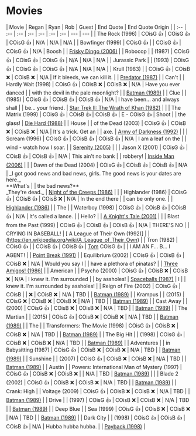 # Movies

| Movie | Regan | Ryan | Rob | Guest | End Quote | End Quote Origin |
| :-- | :-- | :-- | :-- | :-- | :-- | :-- | --- | --- |
| The Rock (1996) | COisG 👍 | COisG 👍 | COisG 👍 | N/A | N/A | N/A |
| Bowfinger (1999) | COisG 👍 |
| COisG 👍 | COisG 👍 | N/A | Boosh |
| [Frisky Dingo (2006)](https://en.wikipedia.org/wiki/Frisky_Dingo) |  | Robocop |
| (1987) | COisG 👍 | COisG 👍 | COisG 👍 | N/A | N/A | N/A |  | Jurassic Park |
| (1993) | COisG 👍 | COisG 👍 | COisG 👍 | N/A | N/A | N/A |  | Krull (1983) |
| COisG 👍 | COisB ❌ | COisB ❌ | N/A | If it bleeds, we can kill it. |
| [Predator (1987)](<https://en.wikipedia.org/wiki/Predator_(film)>) |  | Can't |
| Hardly Wait (1998) | COisG 👍 | COisB ❌ | COisB ❌ | N/A | Have you ever danced |
| with the devil in the pale moonlight? |
| [Batman (1989)](<https://en.wikipedia.org/wiki/Batman_(1989_film)>) |  | Clue |
| (1985) | COisG 👍 | COisB 👍 | COisB 👍 | N/A | I have been... and always shall |
| be... your friend. | [Star Trek II: The Wrath of Khan (1982)](https://en.wikipedia.org/wiki/Star_Trek_II:_The_Wrath_of_Khan) |
|  | The Matrix (1999) | COisG 👍 | COisB 👍 | COisB 👍 | E - COisG 👍 | Shoot |
| the glass! | [Die Hard (1988)](https://en.wikipedia.org/wiki/Die_Hard) |  | House |
| of the Dead (2003) | COisG 👍 | COisB ❌ | COisB ❌ | N/A | It's a trick. Get an |
| axe. | [Army of Darkness (1992)](https://en.wikipedia.org/wiki/Army_of_Darkness) |
|  | Scream (1996) | COisG 👍 | COisB 👍 | COisB 👍 | N/A | I am a leaf on the |
| wind - watch how I soar. |
| [Serenity (2005)](<https://en.wikipedia.org/wiki/Serenity_(2005_film)>) |  |
| Jason X (2001) | COisG 👍 | COisB 👍 | COisB 👍 | N/A | This ain't no bank |
| robbery! | [Inside Man (2006)](https://en.wikipedia.org/wiki/Inside_Man) |  |
| Dawn of the Dead (2004) | COisG 👍 | COisB 👍 | COisB 👍 | N/A | \_I got good news and bad news, girls. The good news is your dates are here.\_ <br> \*\*What's |
| the bad news?\*\* <br> \_They're dead.\_ | [Night of the Creeps (1986)](https://en.wikipedia.org/wiki/Night_of_the_Creeps) |
|  | Highlander (1986) | COisG 👍 | COisB 👍 | COisB ❌ | N/A | In the end there |
| can be only one. |
| [Highlander (1986)](<https://en.wikipedia.org/wiki/Highlander_(film)>) |  | The |
| Waterboy (1998) | COisG 👍 | COisB 👍 | COisB 👍 | N/A | It's called a lance. |
| Hello? |
| [A Knight's Tale (2001)](https://en.wikipedia.org/wiki/A_Knight%27s_Tale) |  |
| Blast from the Past (1999) | COisG 👍 | COisB 👍 | COisB 👍 | N/A | THERE'S NO |
| CRYING IN BASEBALL! | [ A League of Their Own (1992)] |
| (https://en.wikipedia.org/wiki/A_League_of_Their_Own) |  | Tron (1982) | COisG 👍 |
| COisB 👍 | COisB 👍 | [Tom](https://thetomcastpopcast.transistor.fm/) COisG 👍 |
| I AM AN F... B... I AGENT! |
| [Point Break (1991)](<https://en.wikipedia.org/wiki/Point_Break_(2015_film)>) |
| Equilibrium (2002) | COisG 👍 | COisB 👍 | COisB ❌ | N/A | Would you say I |
| have a plethora of pinatas? |
| [Three Amigos! (1986)](https://en.wikipedia.org/wiki/Three_Amigos) |  | American |
| Psycho (2000) | COisG 👍 | COisB ❌ | COisB ❌ | N/A | I knew it. I'm surrounded |
| by assholes! | [Spaceballs (1987)](https://en.wikipedia.org/wiki/Spaceballs) | I |
| knew it. I'm surrounded by assholes! |  | Reign of Fire (2002) | COisG 👍 | COisB |
| ❌ | COisB ❌ | N/A | TBD |
| [Batman (1989)](<https://en.wikipedia.org/wiki/Predator_(film)>) |  | Krampus |
| (2015) | COisG ❌ | COisB ❌ | COisB ❌ | N/A | TBD |
| [Batman (1989)](<https://en.wikipedia.org/wiki/Predator_(film)>) |  | Cast Away |
| (2000) | COisG 👍 | COisB ❌ | COisB ❌ | N/A | TBD |
| [Batman (1989)](<https://en.wikipedia.org/wiki/Predator_(film)>) |  | The Martian |
| (2015) | COisG 👍 | COisB ❌ | COisB ❌ | N/A | TBD |
| [Batman (1989)](<https://en.wikipedia.org/wiki/Predator_(film)>) |  | The |
| Transformers: The Movie (1998) | COisG 👍 | COisB ❌ | COisB ❌ | N/A | TBD |
| [Batman (1989)](<https://en.wikipedia.org/wiki/Predator_(film)>) |  | The Big Hit |
| (1998) | COisG 👍 | COisB ❌ | COisB ❌ | N/A | TBD |
| [Batman (1989)](<https://en.wikipedia.org/wiki/Predator_(film)>) |  | Adventures |
| in Babysitting (1987) | COisG 👍 | COisB ❌ | COisB ❌ | N/A | TBD |
| [Batman (1989)](<https://en.wikipedia.org/wiki/Predator_(film)>) |  | Sunshine |
| (2007) | COisG 👍 | COisB ❌ | COisB ❌ | N/A | TBD |
| [Batman (1989)](<https://en.wikipedia.org/wiki/Predator_(film)>) |  | Austin |
| Powers: International Man of Mystery (1997) | COisG 👍 | COisB ❌ | COisB ❌ |
| N/A | TBD | [Batman (1989)](<https://en.wikipedia.org/wiki/Predator_(film)>) |  |
| Blade 2 (2002) | COisG 👍 | COisB ❌ | COisB ❌ | N/A | TBD |
| [Batman (1989)](<https://en.wikipedia.org/wiki/Predator_(film)>) |  | Crank: High |
| Voltage (2009) | COisG 👍 | COisB ❌ | COisB ❌ | N/A | TBD |
| [Batman (1989)](<https://en.wikipedia.org/wiki/Predator_(film)>) |  | Drive |
| (1997) | COisG 👍 | COisB ❌ | COisB ❌ | N/A | TBD |
| [Batman (1989)](<https://en.wikipedia.org/wiki/Predator_(film)>) |  | Deep Blue |
| Sea (1999) | COisG 👍 | COisB ❌ | COisB ❌ | N/A | TBD |
| [Batman (1989)](<https://en.wikipedia.org/wiki/Predator_(film)>) |  | Dark City |
| (1998) | COisG 👍 | COisB 👍 | COisB 👍 | N/A | Hubba hubba hubba. |
| [Payback (1998)](<https://en.wikipedia.org/wiki/Payback_(1999_film)>) |
